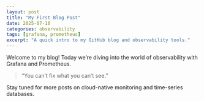 ```yaml
---
layout: post
title: "My First Blog Post"
date: 2025-07-10
categories: observability
tags: [grafana, prometheus]
excerpt: "A quick intro to my GitHub blog and observability tools."
---
```


Welcome to my blog! Today we’re diving into the world of observability with Grafana and Prometheus.

> “You can’t fix what you can’t see.”

Stay tuned for more posts on cloud-native monitoring and time-series databases.

